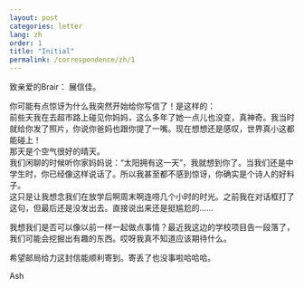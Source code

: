 ```yaml
---
layout: post
categories: letter
lang: zh
order: 1
title: "Initial"
permalink: /correspondence/zh/1
---
```

致亲爱的Brair：
展信佳。

你可能有点惊讶为什么我突然开始给你写信了！是这样的：  
前些天我在去超市路上碰见你妈妈，这么多年了她一点儿也没变，真神奇。我当时就给你发了照片，你说你爸妈也跟你提了一嘴。现在想想还是感叹，世界真小这都能碰上！  
那天是个空气很好的晴天。  
我们闲聊的时候听你家妈妈说：“太阳拥有这一天”，我就想到你了。当我们还是中学生时，你已经像这样说话了。所以我甚至都不感到惊讶，你确实是个诗人的好料子。  
这只是让我想念我们在放学后啊周末啊连唠几个小时的时光。之前我在对话框打了这句，但最后还是没发出去。直接说出来还是挺尴尬的......  

我想我们是否可以像以前一样一起做点事情？最近我这边的学校项目告一段落了，我们可能会挖掘出有趣的东西。哎呀我真不知道应该期待什么。

希望邮局给力这封信能顺利寄到。寄丢了也没事啦哈哈哈。  

Ash

